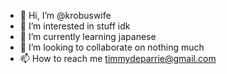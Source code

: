 - 👋 Hi, I’m @krobuswife
- 👀 I’m interested in stuff idk
- 🌱 I’m currently learning japanese
- 💞️ I’m looking to collaborate on nothing much
- 📫 How to reach me timmydeparrie@gmail.com

<!---
krobuswife/krobuswife is a ✨ special ✨ repository because its `README.md` (this file) appears on your GitHub profile.
You can click the Preview link to take a look at your changes.
--->

